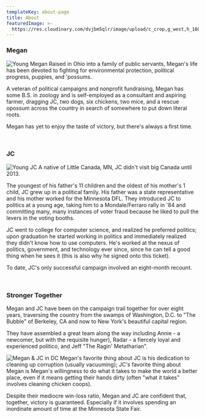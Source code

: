```yaml
---
templateKey: about-page
title: About
featuredImage: >-
  https://res.cloudinary.com/dvjbm5qlr/image/upload/c_crop,g_west,h_1600,w_3200/v1581400505/DSC_0032_mod_rpxaw3.jpg
---
```

### Megan

![Young Megan](https://res.cloudinary.com/dvjbm5qlr/image/upload/c_crop,g_custom,h_1300,w_1300/v1581202773/about/11709959_10206936781725599_3523722717878405974_o_i9zlwj.jpg) Raised in Ohio into a family of public servants, Megan's life has been devoted to fighting for environmental protection, political progress, puppies, and 'possums.

A veteran of political campaigns and nonprofit fundraising, Megan has some B.S. in zoology and is self-employed as a consultant and aspiring farmer, dragging JC, two dogs, six chickens, two mice, and a rescue opossum across the country in search of somewhere to put down literal roots.

Megan has yet to enjoy the taste of victory, but there's always a first time.

<br />

### JC

![Young JC](https://res.cloudinary.com/dvjbm5qlr/image/upload/v1581202773/about/Drum_Flag_JC_qheqv1.jpg) A native of Little Canada, MN, JC didn't visit big Canada until 2013.

The youngest of his father's 11 children and the oldest of his mother's 1 child, JC grew up in a political family. His father was a state representative and his mother worked for the Minnesota DFL. They introduced JC to politics at a young age, taking him to a Mondale/Ferraro rally in '84 and committing many, many instances of voter fraud because he liked to pull the levers in the voting booths.

JC went to college for computer science, and realized he preferred politics; upon graduation he started working in politics and immediately realized they didn't know how to use computers. He's worked at the nexus of politics, government, and technology ever since, since he can tell a good thing when he sees it (this is also why he signed onto this ticket).

To date, JC's only successful campaign involved an eight-month recount.

<br />

### Stronger Together

Megan and JC have been on the campaign trail together for over eight years, traversing the country from the swamps of Washington, D.C. to "The Bubble" of Berkeley, CA and now to New York's beautiful capital region.

They have assembled a great team along the way including Annie - a newcomer, but with the requisite hunger), Radar - a fiercely loyal and experienced politico, and Jeff "The Ragin' Metatharian".

![Megan & JC in DC](https://res.cloudinary.com/dvjbm5qlr/image/upload/c_scale,w_2000/v1581490422/about/IMG_20140605_232212_wpw9h4.jpg) Megan's favorite thing about JC is his dedication to cleaning up corruption (usually vacuuming); JC's favorite thing about Megan is Megan's willingness to do what it takes to make the world a better place, even if it means getting their hands dirty (often "what it takes" involves cleaning chicken coops).

Despite their mediocre win-loss ratio, Megan and JC are confident that, together, victory is guaranteed. Especially if it involves spending an inordinate amount of time at the Minnesota State Fair.
